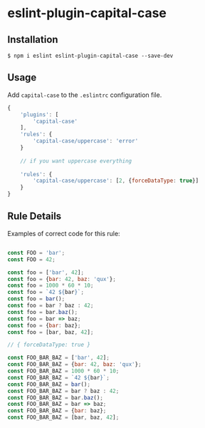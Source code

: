 # eslint-plugin-capital-case

## Installation

```
$ npm i eslint eslint-plugin-capital-case --save-dev
```

## Usage

Add `capital-case` to the `.eslintrc` configuration file.

```js
{
    'plugins': [
        'capital-case'
    ],
    'rules': {
        'capital-case/uppercase': 'error'
    }
    
    // if you want uppercase everything
    
    'rules': {
        'capital-case/uppercase': [2, {forceDataType: true}]
    }
}
```

## Rule Details

Examples of correct code for this rule:

```js

const FOO = 'bar';
const FOO = 42;

const foo = ['bar', 42];
const foo = {bar: 42, baz: 'qux'};
const foo = 1000 * 60 * 10;
const foo = `42 ${bar}`;
const foo = bar();
const foo = bar ? baz : 42;
const foo = bar.baz();
const foo = bar => baz;
const foo = {bar: baz};
const foo = [bar, baz, 42];

// { forceDataType: true }

const FOO_BAR_BAZ = ['bar', 42];
const FOO_BAR_BAZ = {bar: 42, baz: 'qux'};
const FOO_BAR_BAZ = 1000 * 60 * 10;
const FOO_BAR_BAZ = `42 ${bar}`;
const FOO_BAR_BAZ = bar();
const FOO_BAR_BAZ = bar ? baz : 42;
const FOO_BAR_BAZ = bar.baz();
const FOO_BAR_BAZ = bar => baz;
const FOO_BAR_BAZ = {bar: baz};
const FOO_BAR_BAZ = [bar, baz, 42];
```
